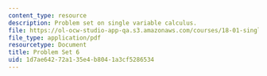 ```yaml
---
content_type: resource
description: Problem set on single variable calculus.
file: https://ol-ocw-studio-app-qa.s3.amazonaws.com/courses/18-01-single-variable-calculus-fall-2006/1d7ae64272a135e4b8041a3cf5286534_ps6.pdf
file_type: application/pdf
resourcetype: Document
title: Problem Set 6
uid: 1d7ae642-72a1-35e4-b804-1a3cf5286534
---
```

